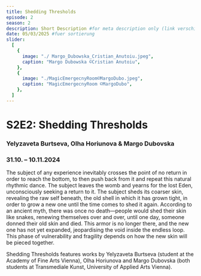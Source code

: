 ```yaml
---
title: Shedding Thresholds
episode: 2
season: 2
description: Short Description #for meta description only (link verschicken etc. nicht auf der seite zu sehen)
date: 05/03/2025 #fuer sortierung
slider:
  [
    {
      image: "./ Margo_Dubowska_Cristian_Anutoiu.jpeg",
      caption: "Margo Dubowska ©Cristian Anutoiu",
    },
    {
      image: "./MagicEmergecnyRoom©MargoDubo.jpeg",
      caption: "MagicEmergecnyRoom ©MargoDubo",
    },
  ]
---
```


# S2E2: Shedding Thresholds

### Yelyzaveta Burtseva, Olha Horiunova & Margo Dubovska

### 31.10. – 10.11.2024

The subject of any experience inevitably crosses the point of no return in order to reach the bottom, to then push back from it and repeat this natural rhythmic dance. The subject leaves the womb and yearns for the lost Eden, unconsciously seeking a return to it. The subject sheds its coarser skin, revealing the raw self beneath, the old shell in which it has grown tight, in order to grow a new one until the time comes to shed it again. According to an ancient myth, there was once no death—people would shed their skin like snakes, renewing themselves over and over, until one day, someone donned their old skin and died. This armor is no longer there, and the new one has not yet expanded, jeopardising the void inside the endless loop. This phase of vulnerability and fragility depends on how the new skin will be pieced together.

Shedding Thresholds features works by Yelyzaveta Burtseva (student at the Academy of Fine Arts Vienna), Olha Horiunova and Margo Dubovska (both students at Transmediale Kunst, University of Applied Arts Vienna).
